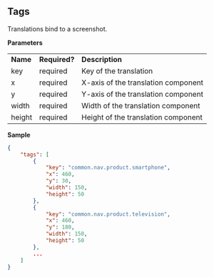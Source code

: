 ## Tags
Translations bind to a screenshot.

**Parameters**

<table>
    <tr>
        <td><strong>Name</strong></td>
        <td><strong>Required?</strong></td>
        <td><strong>Description</strong></td>
    </tr>
    <tr>
        <td>key</td>
        <td>required</td>
        <td>Key of the translation</td>
    </tr>
    <tr>
        <td>x</td>
        <td>required</td>
        <td>X-axis of the translation component</td>
    </tr>
    <tr>
        <td>y</td>
        <td>required</td>
        <td>Y-axis of the translation component</td>
    </tr>
    <tr>
        <td>width</td>
        <td>required</td>
        <td>Width of the translation component</td>
    </tr>
    <tr>
        <td>height</td>
        <td>required</td>
        <td>Height of the translation component</td>
    </tr>
</table>

**Sample**

``` json
{
    "tags": [
        {
            "key": "common.nav.product.smartphone",
            "x": 460,
            "y": 30,
            "width": 150,
            "height": 50
        },
        {
            "key": "common.nav.product.television",
            "x": 460,
            "y": 180,
            "width": 150,
            "height": 50
        },
        ...
    ]
}
```
